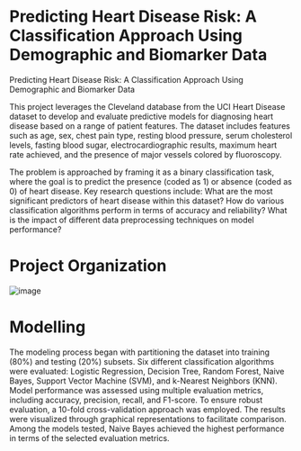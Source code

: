 # Predicting Heart Disease Risk: A Classification Approach Using Demographic and Biomarker Data
Predicting Heart Disease Risk: A Classification Approach Using Demographic and Biomarker Data

This project leverages the Cleveland database from the UCI Heart Disease dataset to develop and evaluate predictive models for diagnosing heart disease based on a range of patient features.
The dataset includes features such as age, sex, chest pain type, resting blood pressure, serum cholesterol levels, fasting blood sugar, electrocardiographic results, maximum heart rate achieved, and the presence of major vessels colored by fluoroscopy. 

The problem is approached by framing it as a binary classification task, where the goal is to predict the presence (coded as 1) or absence (coded as 0) of heart disease. Key research questions include: What are the most significant predictors of heart disease within this dataset? How do various classification algorithms perform in terms of accuracy and reliability? What is the impact of different data preprocessing techniques on model performance?

# Project Organization



![image](https://github.com/user-attachments/assets/b6736f9f-8918-414b-a424-2c98b03c8a50)







# Modelling
The modeling process began with partitioning the dataset into training (80%) and testing (20%) subsets. Six different classification algorithms were evaluated: Logistic Regression, Decision Tree, Random Forest, Naive Bayes, Support Vector Machine (SVM), and k-Nearest Neighbors (KNN). Model performance was assessed using multiple evaluation metrics, including accuracy, precision, recall, and F1-score. 
                                                                                                                                                                  To ensure robust evaluation, a 10-fold cross-validation approach was employed. The results were visualized through graphical representations to facilitate comparison. Among the models tested, Naive Bayes achieved the highest performance in terms of the selected evaluation metrics.
